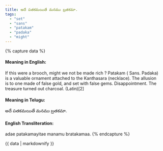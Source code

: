 ```yaml
---
title: అదే పతకమయితే మనము బ్రతకమా.
tags:
  - "set"
  - "sans"
  - "patakam"
  - "padaka"
  - "might"
---
```


{% capture data %}
#### Meaning in English:
If this were a brooch, might we not be made rich ?
Patakam ( Sans. Padaka) is a valuable ornament attached to the Kanthasara (necklace). The allusion is to one made of false gold, and set with false gems.
Disappointment.
The treasure turned out charcoal. (Latin)[2]

#### Meaning in Telugu:
అదే పతకమయితే మనము బ్రతకమా.

#### English Transliteration:
adae patakamayitae manamu bratakamaa.
{% endcapture %}

{{ data | markdownify }}

